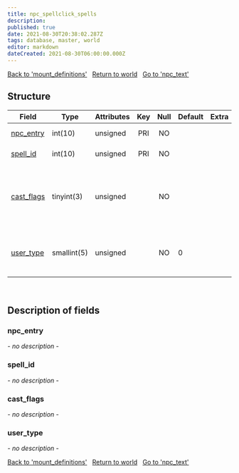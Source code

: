 ```yaml
---
title: npc_spellclick_spells
description: 
published: true
date: 2021-08-30T20:38:02.287Z
tags: database, master, world
editor: markdown
dateCreated: 2021-08-30T06:00:00.000Z
---
```


<a href="https://trinitycore.info/en/database/master/world/mount_definitions" class="mt-5 v-btn v-btn--depressed v-btn--flat v-btn--outlined theme--light v-size--default darkblue--text text--lighten-3"><span class="v-btn__content"><i aria-hidden="true" class="v-icon notranslate v-icon--left mdi mdi-arrow-left theme--light"></i><span>Back to 'mount_definitions'</span></span></a>&nbsp;&nbsp;&nbsp;<a href="https://trinitycore.info/en/database/master/world/home" class="mt-5 v-btn v-btn--depressed v-btn--flat v-btn--outlined theme--light v-size--default darkblue--text text--lighten-3"><span class="v-btn__content"><i aria-hidden="true" class="v-icon notranslate v-icon--left mdi mdi-home-outline theme--light"></i><span>Return to world</span></span></a>&nbsp;&nbsp;&nbsp;<a href="https://trinitycore.info/en/database/master/world/npc_text" class="mt-5 v-btn v-btn--depressed v-btn--flat v-btn--outlined theme--light v-size--default darkblue--text text--lighten-3"><span class="v-btn__content"><span>Go to 'npc_text'</span><i aria-hidden="true" class="v-icon notranslate v-icon--right mdi mdi-arrow-right theme--light"></i></span></a>

## Structure

| Field | Type | Attributes | Key | Null | Default | Extra | Comment |
| --- | --- | --- | :---: | :---: | --- | --- | --- |
| [npc_entry](#npc_entry) | int(10) | unsigned | PRI | NO |  |  | reference to creature_template |
| [spell_id](#spell_id) | int(10) | unsigned | PRI | NO |  |  | spell which should be casted  |
| [cast_flags](#cast_flags) | tinyint(3) | unsigned |  | NO |  |  | first bit defines caster: 1=player, 0=creature; second bit defines target, same mapping as caster bit |
| [user_type](#user_type) | smallint(5) | unsigned |  | NO | 0 |  | relation with summoner: 0-no 1-friendly 2-raid 3-party player can click |
&nbsp;
## Description of fields

### npc_entry
*- no description -*
&nbsp;

### spell_id
*- no description -*
&nbsp;

### cast_flags
*- no description -*
&nbsp;

### user_type
*- no description -*
&nbsp;

<a href="https://trinitycore.info/en/database/master/world/mount_definitions" class="mt-5 v-btn v-btn--depressed v-btn--flat v-btn--outlined theme--light v-size--default darkblue--text text--lighten-3"><span class="v-btn__content"><i aria-hidden="true" class="v-icon notranslate v-icon--left mdi mdi-arrow-left theme--light"></i><span>Back to 'mount_definitions'</span></span></a>&nbsp;&nbsp;&nbsp;<a href="https://trinitycore.info/en/database/master/world/home" class="mt-5 v-btn v-btn--depressed v-btn--flat v-btn--outlined theme--light v-size--default darkblue--text text--lighten-3"><span class="v-btn__content"><i aria-hidden="true" class="v-icon notranslate v-icon--left mdi mdi-home-outline theme--light"></i><span>Return to world</span></span></a>&nbsp;&nbsp;&nbsp;<a href="https://trinitycore.info/en/database/master/world/npc_text" class="mt-5 v-btn v-btn--depressed v-btn--flat v-btn--outlined theme--light v-size--default darkblue--text text--lighten-3"><span class="v-btn__content"><span>Go to 'npc_text'</span><i aria-hidden="true" class="v-icon notranslate v-icon--right mdi mdi-arrow-right theme--light"></i></span></a>

